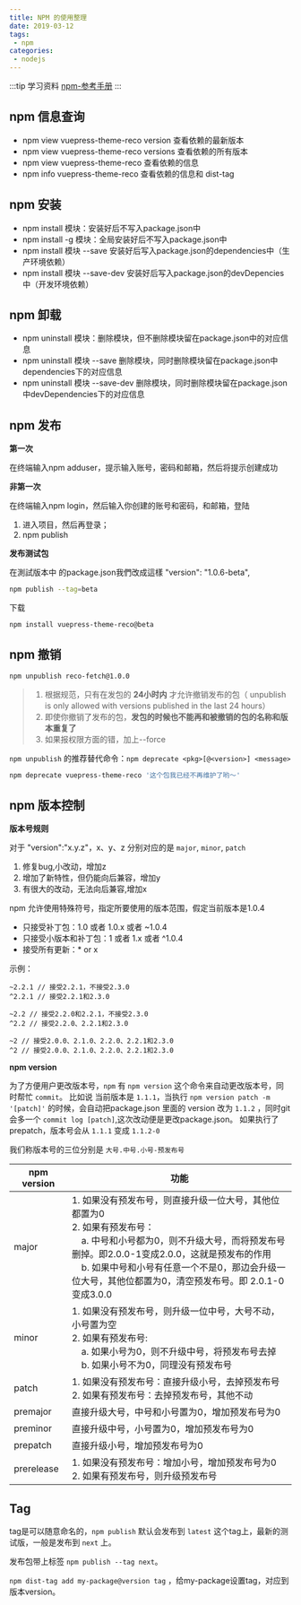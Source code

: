 ```yaml
---
title: NPM 的使用整理
date: 2019-03-12
tags:
 - npm        
categories: 
 - nodejs
---
```


:::tip 学习资料
[npm-参考手册](https://segmentfault.com/a/1190000009315989)
:::

## npm 信息查询

- npm view vuepress-theme-reco version 查看依赖的最新版本
- npm view vuepress-theme-reco versions 查看依赖的所有版本
- npm view vuepress-theme-reco 查看依赖的信息
- npm info vuepress-theme-reco 查看依赖的信息和 dist-tag

## npm 安装

- npm install 模块：安装好后不写入package.json中
- npm install -g 模块：全局安装好后不写入package.json中
- npm install 模块 --save 安装好后写入package.json的dependencies中（生产环境依赖）
- npm install 模块 --save-dev 安装好后写入package.json的devDepencies中（开发环境依赖）

## npm 卸载

- npm uninstall 模块：删除模块，但不删除模块留在package.json中的对应信息
- npm uninstall 模块 --save 删除模块，同时删除模块留在package.json中dependencies下的对应信息
- npm uninstall 模块 --save-dev 删除模块，同时删除模块留在package.json中devDependencies下的对应信息

## npm 发布

**第一次**

在终端输入npm adduser，提示输入账号，密码和邮箱，然后将提示创建成功

**非第一次**

在终端输入npm login，然后输入你创建的账号和密码，和邮箱，登陆

1. 进入项目，然后再登录；
2. npm publish

**发布测试包**

在測試版本中 的package.json我們改成這樣 "version": "1.0.6-beta",

```bash
npm publish --tag=beta
```

下载

```bash
npm install vuepress-theme-reco@beta
```

## npm 撤销

```bash
npm unpublish reco-fetch@1.0.0
```

> 1. 根据规范，只有在发包的 **24小时内** 才允许撤销发布的包（ unpublish is only allowed with versions published in the last 24 hours）
> 2. 即使你撤销了发布的包，**发包的时候也不能再和被撤销的包的名称和版本重复了**
> 3. 如果报权限方面的错，加上--force

`npm unpublish` 的推荐替代命令：`npm deprecate <pkg>[@<version>] <message>`

```bash
npm deprecate vuepress-theme-reco '这个包我已经不再维护了哟～'
```


## npm 版本控制

**版本号规则**

对于 "version":"x.y.z"，x、y、z 分别对应的是 `major`,  `minor`, `patch`

1. 修复bug,小改动，增加z
2. 增加了新特性，但仍能向后兼容，增加y
3. 有很大的改动，无法向后兼容,增加x

npm 允许使用特殊符号，指定所要使用的版本范围，假定当前版本是1.0.4

- 只接受补丁包：1.0 或者 1.0.x 或者 ~1.0.4
- 只接受小版本和补丁包：1 或者 1.x 或者 ^1.0.4
- 接受所有更新：* or x

示例：

```
~2.2.1 // 接受2.2.1，不接受2.3.0
^2.2.1 // 接受2.2.1和2.3.0

~2.2 // 接受2.2.0和2.2.1，不接受2.3.0
^2.2 // 接受2.2.0、2.2.1和2.3.0

~2 // 接受2.0.0、2.1.0、2.2.0、2.2.1和2.3.0
^2 // 接受2.0.0、2.1.0、2.2.0、2.2.1和2.3.0
```

**npm version**

为了方便用户更改版本号，`npm` 有 `npm version` 这个命令来自动更改版本号，同时帮忙 `commit`。
比如说 当前版本是 `1.1.1`，当执行 `npm version patch -m '[patch]'` 的时候，会自动把package.json 里面的 version 改为 `1.1.2` ，同时git会多一个 `commit log [patch]`,这次改动便是更改package.json。
如果执行了 prepatch，版本号会从 `1.1.1` 变成 `1.1.2-0`

我们称版本号的三位分别是 `大号.中号.小号-预发布号`

|npm version|功能|
|---|---|
|major|1. 如果没有预发布号，则直接升级一位大号，其他位都置为0<br> 2. 如果有预发布号： <br> &nbsp;&nbsp;&nbsp;&nbsp;a. 中号和小号都为0，则不升级大号，而将预发布号删掉。即2.0.0-1变成2.0.0，这就是预发布的作用<br> &nbsp;&nbsp;&nbsp;&nbsp;b. 如果中号和小号有任意一个不是0，那边会升级一位大号，其他位都置为0，清空预发布号。即 2.0.1-0变成3.0.0|
|minor|1. 如果没有预发布号，则升级一位中号，大号不动，小号置为空<br> 2. 如果有预发布号: <br> &nbsp;&nbsp;&nbsp;&nbsp;a. 如果小号为0，则不升级中号，将预发布号去掉<br> &nbsp;&nbsp;&nbsp;&nbsp;b. 如果小号不为0，同理没有预发布号|
|patch|1. 如果没有预发布号：直接升级小号，去掉预发布号<br> 2. 如果有预发布号：去掉预发布号，其他不动|
|premajor|直接升级大号，中号和小号置为0，增加预发布号为0|
|preminor|直接升级中号，小号置为0，增加预发布号为0|
|prepatch|直接升级小号，增加预发布号为0|
|prerelease|1. 如果没有预发布号：增加小号，增加预发布号为0<br> 2. 如果有预发布号，则升级预发布号|


## Tag

tag是可以随意命名的，`npm publish` 默认会发布到 `latest` 这个tag上，最新的测试版，一般是发布到 `next` 上。

发布包带上标签 `npm publish --tag next`。

`npm dist-tag add my-package@version tag` ，给my-package设置tag，对应到版本version。
